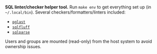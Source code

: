 **SQL linter/checker helper tool.** Run `make env` to get everything set up (in
`~/.local/bin`). Several checkers/formatters/linters included:

* [`pglast`](https://github.com/lelit/pglast)
* [`sqlfluff`](https://github.com/sqlfluff/sqlfluff)
* [`sqlparse`](https://github.com/andialbrecht/sqlparse)

Users and groups are mounted (read-only) from the host system to avoid ownership issues.
